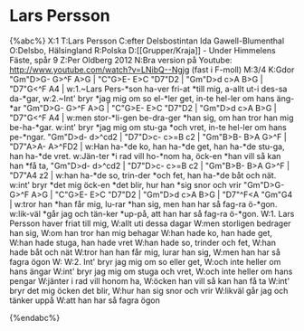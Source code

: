 # Lars Persson

{%abc%}
X:1
T:Lars Persson
C:efter Delsbostintan Ida Gawell-Blumenthal
O:Delsbo, Hälsingland
R:Polska
D:[[Grupper/Kraja]] - Under Himmelens Fäste, spår 9
Z:Per Oldberg 2012
N:Bra version på Youtube: http://www.youtube.com/watch?v=LNibQ--Ngjg (fast i F-moll)
M:3/4
K:Gdor
"Gm"D>G- G>^F A>G | "C"G>E- E>C "D7"D2 | "Gm"D>d c>A B>G | "D7"G<^F A4 |
w:1.~Lars Pers-*son ha-ver fri-at *till mig, a-allt ut-i des-sa da-*gar,
w:2.~Int' bryr *jag mig om so el-*ler get, in-te hel-ler om hans äng-*ar
"Gm"D>G- G>^F A>G | "C"G>E- E>C "D7"D2 | "Gm"D>d c>A B>G | "D7"G<^F A4 | 
w:men stor-*li-gen be-dra-ger *han sig, om han tror han mig be-ha-*gar.
w:int' bryr *jag mig om stu-ga *och vret, in-te hel-ler om hans pe-*ngar.
"Gm"D>d- d>^cd2 | "D7"D>c- c>=B c2 | "Gm"B>B- B>A G>^F | "D7"A>A- A>^FD2 | 
w:Han ha-*de ko, han ha-*de get, han ha-*de stu-ga, han ha-*de vret.
w:Jän-ter *i rad vill ho-*nom ha, öck-en *han vill så kan han *få ta,
"Gm"D>d- d>^cd2 | "D7"D>c- c>=B c2 | "Gm"B>B- B>A G>^F | "D7"A4 z2 |
w:han ha-*de so, trin-der *och fet, han ha-*de båt och nät.
w:int' bryr *det mig öck-en *det blir, hur han *sig snor och vrir
"Gm"D>G- G>^F A>G | "C"G>E- E>C "D7"D2 | "Gm"D>d c>A B>G | "D7"^F<A "Gm"G4  |
w:tror han *han får mig, lu-rar *han sig, men han har så fag-ra ö-*gon.
w:lik-väl *går jag och tän-ker *up-på, att han har så fag-ra ö-*gon.
W:1. Lars Persson haver friat till mig, 
W:allt uti dessa dagar
W:men storligen bedrager han sig, 
W:om han tror han mig behagar
W:han hade ko, han hade get, 
W:han hade stuga, han hade vret
W:han hade so, trinder och fet, 
W:han hade båt och nät
W:tror han han får mig, lurar han sig, 
W:men han har så fagra ögon
W:
W:2. Int' bryr jag mig om so eller get, 
W:och inte heller om hans ängar
W:int' bryr jag mig om stuga och vret, 
W:och inte heller om hans pengar
W:jänter i rad vill honom ha, 
W:öcken han vill så kan han få ta
W:int' bryr det mig öcken det blir, 
W:hur han sig snor och vrir
W:likväl går jag och tänker uppå 
W:att han har så fagra ögon

{%endabc%}
